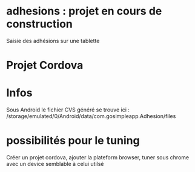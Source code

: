 # adhesions : projet en cours de construction 
Saisie des adhésions sur une tablette

# Projet Cordova

# Infos
Sous Android le fichier CVS généré se trouve ici : /storage/emulated/0/Android/data/com.gosimpleapp.Adhesion/files

# possibilités pour le tuning 
Créer un projet cordova, ajouter la plateform browser, tuner sous chrome avec un device semblable à celui utilsé
